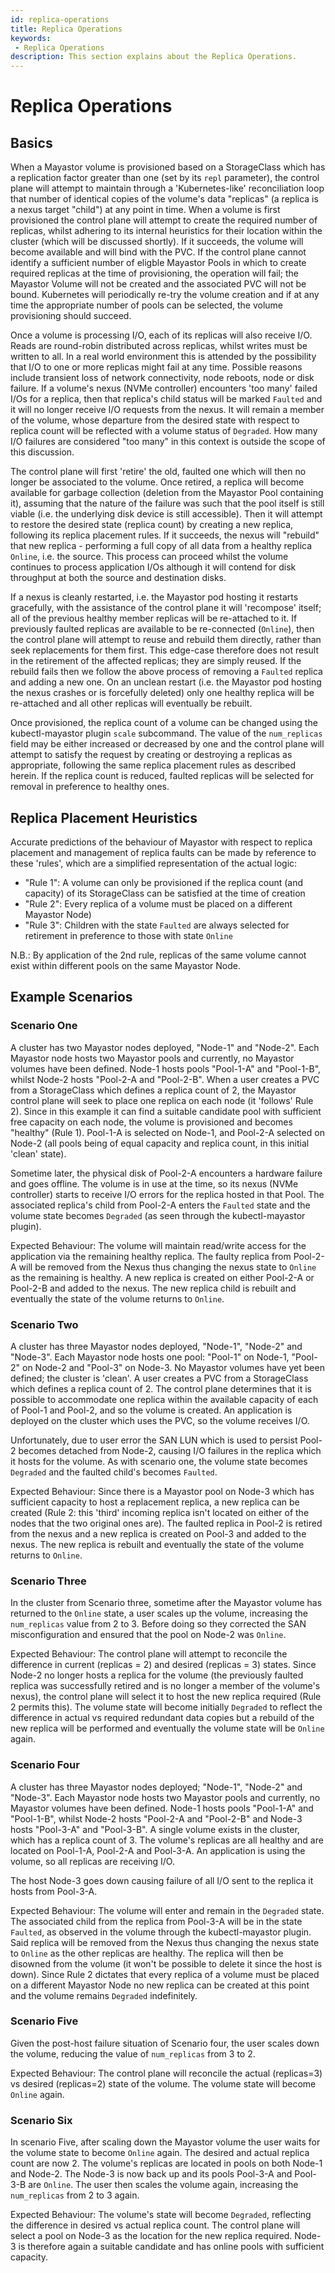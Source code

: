 ```yaml
---
id: replica-operations
title: Replica Operations
keywords:
 - Replica Operations
description: This section explains about the Replica Operations.
---
```

# Replica Operations

## Basics

When a Mayastor volume is provisioned based on a StorageClass which has a replication factor greater than one \(set by its `repl` parameter)\, the control plane will attempt to maintain through a 'Kubernetes-like' reconciliation loop that number of identical copies of the volume's data  "replicas" (a replica is a nexus target "child"\) at any point in time.  When a volume is first provisioned the control plane will attempt to create the required number of replicas, whilst adhering to its internal heuristics for their location within the cluster \(which will be discussed shortly\).  If it succeeds, the volume will become available and will bind with the PVC.  If the control plane cannot identify a sufficient number of eligble Mayastor Pools in which to create required replicas at the time of provisioning, the operation will fail; the Mayastor Volume will not be created and the associated PVC will not be bound.  Kubernetes will periodically re-try the volume creation and if at any time the appropriate number of pools can be selected, the volume provisioning should succeed.

Once a volume is processing I/O, each of its replicas will also receive I/O.  Reads are round-robin distributed across replicas, whilst writes must be written to all.  In a real world environment this is attended by the possibility that I/O to one or more replicas might fail at any time.  Possible reasons include transient loss of network connectivity, node reboots, node or disk failure.  If a volume's nexus \(NVMe controller\) encounters 'too many' failed I/Os for a replica, then that replica's child status will be marked `Faulted` and it will no longer receive I/O requests from the nexus.  It will remain a member of the volume, whose departure from the desired state with respect to replica count will be reflected with a volume status of `Degraded`.  How many I/O failures are considered "too many" in this context is outside the scope of this discussion.

The control plane will first 'retire' the old, faulted one which will then no longer be associated to the volume. Once retired, a replica will become available for garbage collection (deletion from the Mayastor Pool containing it), assuming that the nature of the failure was such that the pool itself is still viable (i.e. the underlying disk device is still accessible).
 Then it will attempt to restore the desired state \(replica count\) by creating a new replica, following its replica placement rules.  If it succeeds, the nexus will "rebuild" that new replica - performing a full copy of all data from a healthy replica `Online`, i.e. the source.  This process can proceed whilst the volume continues to process application I/Os although it will contend for disk throughput at both the source and destination disks.     

If a nexus is cleanly restarted, i.e. the Mayastor pod hosting it restarts gracefully, with the assistance of the control plane it will 'recompose' itself; all of the previous healthy member replicas will be re-attached to it.  If previously faulted replicas are available to be re-connected (`Online`), then the control plane will attempt to reuse and rebuild them directly, rather than seek replacements for them first. This edge-case therefore does not result in the retirement of the affected replicas; they are simply reused.  If the rebuild fails then we follow the above process of removing a `Faulted` replica and adding a new one. On an unclean restart (i.e. the Mayastor pod hosting the nexus crashes or is forcefully deleted) only one healthy replica will be re-attached and all other replicas will eventually be rebuilt.

Once provisioned, the replica count of a volume can be changed using the kubectl-mayastor plugin `scale` subcommand.  The value of the `num_replicas` field may be either increased or decreased by one and the control plane will attempt to satisfy the request by creating or destroying a replicas as appropriate, following the same replica placement rules as described herein.  If the replica count is reduced, faulted replicas will be selected for removal in preference to healthy ones.

## Replica Placement Heuristics

Accurate predictions of the behaviour of Mayastor with respect to replica placement and management of replica faults can be made by reference to these 'rules', which are a simplified representation of the actual logic:

* "Rule 1": A volume can only be provisioned if the replica count \(and capacity\) of its StorageClass can be satisfied at the time of creation
* "Rule 2": Every replica of a volume must be placed on a different Mayastor Node)
* "Rule 3": Children with the state `Faulted` are always selected for retirement in preference to those with state `Online`

N.B.: By application of the 2nd rule, replicas of the same volume cannot exist within different pools on the same Mayastor Node. 

## Example Scenarios

### Scenario One

A cluster has two Mayastor nodes deployed, "Node-1" and "Node-2".  Each Mayastor node hosts two Mayastor pools and currently, no Mayastor volumes have been defined.  Node-1 hosts pools "Pool-1-A" and "Pool-1-B", whilst Node-2 hosts "Pool-2-A and "Pool-2-B".  When a user creates a PVC from a StorageClass which defines a replica count of 2, the Mayastor control plane will seek to place one replica on each node (it 'follows' Rule 2).  Since in this example it can find a suitable candidate pool with sufficient free capacity on each node, the volume is provisioned and becomes "healthy" (Rule 1).  Pool-1-A is selected on Node-1, and Pool-2-A selected on Node-2 (all pools being of equal capacity and replica count, in this initial 'clean' state).

Sometime later, the physical disk of Pool-2-A encounters a hardware failure and goes offline.  The volume is in use at the time, so its nexus \(NVMe controller\) starts to receive I/O errors for the replica hosted in that Pool.  The associated replica's child from Pool-2-A enters the `Faulted` state and the volume state becomes `Degraded` (as seen through the kubectl-mayastor plugin).


Expected Behaviour: The volume will maintain read/write access for the application via the remaining healthy replica. The faulty replica from Pool-2-A will be removed from the Nexus thus changing the nexus state to `Online` as the remaining is healthy. A new replica is created on either Pool-2-A or Pool-2-B and added to the nexus.  The new replica child is rebuilt and eventually the state of the volume returns to `Online`.

### Scenario Two

A cluster has three Mayastor nodes deployed, "Node-1", "Node-2" and "Node-3".  Each Mayastor node hosts one pool: "Pool-1" on Node-1, "Pool-2" on Node-2 and "Pool-3" on Node-3.  No Mayastor volumes have yet been defined; the cluster is 'clean'.  A user creates a PVC from a StorageClass which defines a replica count of 2.  The control plane determines that it is possible to accommodate one replica within the available capacity of each of Pool-1 and Pool-2, and so the volume is created.  An application is deployed on the cluster which uses the PVC, so the volume receives I/O.

Unfortunately, due to user error the SAN LUN which is used to persist Pool-2 becomes detached from Node-2, causing I/O failures in the replica which it hosts for the volume.  As with scenario one, the volume state becomes `Degraded` and the faulted child's becomes `Faulted`.

Expected Behaviour: Since there is a Mayastor pool on Node-3 which has sufficient capacity to host a replacement replica, a new replica can be created (Rule 2: this 'third' incoming replica isn't located on either of the nodes that the two original ones are). The faulted replica in Pool-2 is retired from the nexus and a new replica is created on Pool-3 and added to the nexus.  The new replica is rebuilt and eventually the state of the volume returns to `Online`.

### Scenario Three

In the cluster from Scenario three, sometime after the Mayastor volume has returned to the `Online` state, a user scales up the volume, increasing the `num_replicas` value from 2 to 3.  Before doing so they corrected the SAN misconfiguration and ensured that the pool on Node-2 was `Online`.

Expected Behaviour:  The control plane will attempt to reconcile the difference in current (replicas = 2) and desired (replicas = 3) states.  Since Node-2 no longer hosts a replica for the volume (the previously faulted replica was successfully retired and is no longer a member of the volume's nexus), the control plane will select it to host the new replica required (Rule 2 permits this).  The volume state will become initially `Degraded` to reflect the difference in actual vs required redundant data copies but a rebuild of the new replica will be performed and eventually the volume state will be `Online` again.

### Scenario Four

A cluster has three Mayastor nodes deployed; "Node-1", "Node-2" and "Node-3".  Each Mayastor node hosts two Mayastor pools and currently, no Mayastor volumes have been defined.  Node-1 hosts pools "Pool-1-A" and "Pool-1-B", whilst Node-2 hosts "Pool-2-A and "Pool-2-B" and Node-3 hosts "Pool-3-A" and "Pool-3-B".  A single volume exists in the cluster, which has a replica count of 3.  The volume's replicas are all healthy and are located on Pool-1-A, Pool-2-A and Pool-3-A.  An application is using the volume, so all replicas are receiving I/O.

The host Node-3 goes down causing failure of all I/O sent to the replica it hosts from Pool-3-A.

Expected Behaviour:  The volume will enter and remain in the `Degraded` state.  The associated child from the replica from Pool-3-A will be in the state `Faulted`, as observed in the volume through the kubectl-mayastor plugin.  Said replica will be removed from the Nexus thus changing the nexus state to `Online` as the other replicas are healthy. The replica will then be disowned from the volume (it won't be possible to delete it since the host is down). Since Rule 2 dictates that every replica of a volume must be placed on a different Mayastor Node no new replica can be created at this point and the volume remains `Degraded` indefinitely.


### Scenario Five

Given the post-host failure situation of Scenario four, the user scales down the volume, reducing the value of `num_replicas` from 3 to 2.

Expected Behaviour:  The control plane will reconcile the actual \(replicas=3\) vs desired \(replicas=2\) state of the volume.  The volume state will become `Online` again.

### Scenario Six

In scenario Five, after scaling down the Mayastor volume the user waits for the volume state to become `Online` again.  The desired and actual replica count are now 2.  The volume's replicas are located in pools on both Node-1 and Node-2.  The Node-3 is now back up and its pools Pool-3-A and Pool-3-B are `Online`. The user then scales the volume again, increasing  the `num_replicas` from 2 to 3 again.

Expected Behaviour:  The volume's state will become `Degraded`, reflecting the difference in desired vs actual replica count.  The control plane will select a pool on Node-3 as the location for the new replica required.  Node-3 is therefore again a suitable candidate and has online pools with sufficient capacity. 
